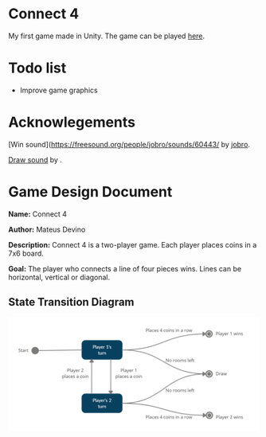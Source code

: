# Connect 4

My first game made in Unity. The game can be played [here](https://simmer.io/@mdevino/connect-4).

# Todo list

* Improve game graphics

# Acknowlegements

[Win sound](https://freesound.org/people/jobro/sounds/60443/ by [jobro](https://freesound.org/people/jobro/sounds/).

[Draw sound](https://freesound.org/people/deleted_user_877451/sounds/76376/) by [](https://freesound.org/people/deleted_user_877451/).

# Game Design Document

**Name:** Connect 4

**Author:** Mateus Devino

**Description:** Connect 4 is a two-player game. Each player places coins in a 7x6 board.

**Goal:** The player who connects a line of four pieces wins. Lines can be horizontal, vertical or diagonal.

## State Transition Diagram

![State Transition Diagram](https://github.com/mdevino/connect4/blob/master/Documentation/state-flow-diagram.png?raw=true)

